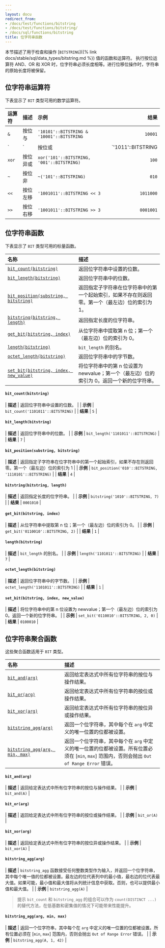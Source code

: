 ```yaml
---
---
layout: docu
redirect_from:
- /docs/test/functions/bitstring
- /docs/test/functions/bitstring/
- /docs/sql/functions/bitstring
title: 位字符串函数
---
```


<!-- markdownlint-disable MD001 -->

本节描述了用于检查和操作 [`BITSTRING`]({% link docs/stable/sql/data_types/bitstring.md %}) 值的函数和运算符。
执行按位运算符 AND、OR 和 XOR 时，位字符串必须长度相等。进行位移位操作时，字符串的原始长度将被保留。

## 位字符串运算符

下表显示了 `BIT` 类型可用的数学运算符。

<!-- markdownlint-disable MD056 -->

| 运算符 | 描述 | 示例 | 结果 |
|:---|:---|:---|---:|
| `&` | 按位与 | `'10101'::BITSTRING & '10001'::BITSTRING` | `10001` |
| `|` | 按位或 | `'1011'::BITSTRING | '0001'::BITSTRING` | `1011` |
| `xor` | 按位异或 | `xor('101'::BITSTRING, '001'::BITSTRING)` | `100` |
| `~` | 按位非 | `~('101'::BITSTRING)` | `010` |
| `<<` | 按位左移 | `'1001011'::BITSTRING << 3` | `1011000` |
| `>>` | 按位右移 | `'1001011'::BITSTRING >> 3` | `0001001` |

<!-- markdownlint-enable MD056 -->

## 位字符串函数

下表显示了 `BIT` 类型可用的标量函数。

| 名称 | 描述 |
|:--|:-------|
| [`bit_count(bitstring)`](#bit_countbitstring) | 返回位字符串中设置的位数。 |
| [`bit_length(bitstring)`](#bit_lengthbitstring) | 返回位字符串中的位数。 |
| [`bit_position(substring, bitstring)`](#bit_positionsubstring-bitstring) | 返回指定子字符串在位字符串中的第一个起始索引，如果不存在则返回零。第一个（最左边）位的索引为 1。 |
| [`bitstring(bitstring, length)`](#bitstringbitstring-length) | 返回指定长度的位字符串。 |
| [`get_bit(bitstring, index)`](#get_bitbitstring-index) | 从位字符串中提取第 n 位；第一个（最左边）位的索引为 0。 |
| [`length(bitstring)`](#lengthbitstring) | `bit_length` 的别名。 |
| [`octet_length(bitstring)`](#octet_lengthbitstring) | 返回位字符串中的字节数。 |
| [`set_bit(bitstring, index, new_value)`](#set_bitbitstring-index-new_value) | 将位字符串中的第 n 位设置为 newvalue；第一个（最左边）位的索引为 0。返回一个新的位字符串。 |

#### `bit_count(bitstring)`

<div class="nostroke_table"></div>

| **描述** | 返回位字符串中设置的位数。 |
| **示例** | `bit_count('1101011'::BITSTRING)` |
| **结果** | `5` |

#### `bit_length(bitstring)`

<div class="nostroke_table"></div>

| **描述** | 返回位字符串中的位数。 |
| **示例** | `bit_length('1101011'::BITSTRING)` |
| **结果** | `7` |

#### `bit_position(substring, bitstring)`

<div class="nostroke_table"></div>

| **描述** | 返回指定子字符串在位字符串中的第一个起始索引，如果不存在则返回零。第一个（最左边）位的索引为 1 |
| **示例** | `bit_position('010'::BITSTRING, '1110101'::BITSTRING)` |
| **结果** | `4` |

#### `bitstring(bitstring, length)`

<div class="nostroke_table"></div>

| **描述** | 返回指定长度的位字符串。 |
| **示例** | `bitstring('1010'::BITSTRING, 7)` |
| **结果** | `0001010` |

#### `get_bit(bitstring, index)`

<div class="nostroke_table"></div>

| **描述** | 从位字符串中提取第 n 位；第一个（最左边）位的索引为 0。 |
| **示例** | `get_bit('0110010'::BITSTRING, 2)` |
| **结果** | `1` |

#### `length(bitstring)`

<div class="nostroke_table"></div>

| **描述** | `bit_length` 的别名。 |
| **示例** | `length('1101011'::BITSTRING)` |
| **结果** | `7` |

#### `octet_length(bitstring)`

<div class="nostroke_table"></div>

| **描述** | 返回位字符串中的字节数。 |
| **示例** | `octet_length('1101011'::BITSTRING)` |
| **结果** | `1` |

#### `set_bit(bitstring, index, new_value)`

<div class="nostroke_table"></div>

| **描述** | 将位字符串中的第 n 位设置为 newvalue；第一个（最左边）位的索引为 0。返回一个新的位字符串。 |
| **示例** | `set_bit('0110010'::BITSTRING, 2, 0)` |
| **结果** | `0100010` |

## 位字符串聚合函数

这些聚合函数适用于 `BIT` 类型。

| 名称 | 描述 |
|:--|:-------|
| [`bit_and(arg)`](#bit_andarg) | 返回给定表达式中所有位字符串的按位与操作结果。 |
| [`bit_or(arg)`](#bit_orarg) | 返回给定表达式中所有位字符串的按位或操作结果。 |
| [`bit_xor(arg)`](#bit_xorarg) | 返回给定表达式中所有位字符串的按位异或操作结果。 |
| [`bitstring_agg(arg)`](#bitstring_aggarg) | 返回一个位字符串，其中每个在 `arg` 中定义的唯一位置的位都被设置。 |
| [`bitstring_agg(arg, min, max)`](#bitstring_aggarg-min-max) | 返回一个位字符串，其中每个在 `arg` 中定义的唯一位置的位都被设置。所有位置必须在 [`min`, `max`] 范围内，否则会抛出 `Out of Range Error` 错误。 |

#### `bit_and(arg)`

<div class="nostroke_table"></div>

| **描述** | 返回给定表达式中所有位字符串的按位与操作结果。 |
| **示例** | `bit_and(A)` |

#### `bit_or(arg)`

<div class="nostroke_table"></div>

| **描述** | 返回给定表达式中所有位字符串的按位或操作结果。 |
| **示例** | `bit_or(A)` |

#### `bit_xor(arg)`

<div class="nostroke_table"></div>

| **描述** | 返回给定表达式中所有位字符串的按位异或操作结果。 |
| **示例** | `bit_xor(A)` |

#### `bitstring_agg(arg)`

<div class="nostroke_table"></div>

| **描述** | `bitstring_agg` 函数接受任何整数类型作为输入，并返回一个位字符串，其中每个唯一值的位都被设置。最左边的位代表列中的最小值，最右边的位代表最大值。如果可能，最小值和最大值将从列统计信息中获取。否则，也可以提供最小值和最大值。 |
| **示例** | `bitstring_agg(A)` |

> 提示 `bit_count` 和 `bitstring_agg` 的组合可以作为 `count(DISTINCT ...)` 的替代方法，在低基数和密集值的情况下可能带来性能提升。

#### `bitstring_agg(arg, min, max)`

<div class="nostroke_table"></div>

| **描述** | 返回一个位字符串，其中每个在 `arg` 中定义的唯一位置的位都被设置。所有位置必须在 [`min`, `max`] 范围内，否则会抛出 `Out of Range Error` 错误。 |
| **示例** | `bitstring_agg(A, 1, 42)` |